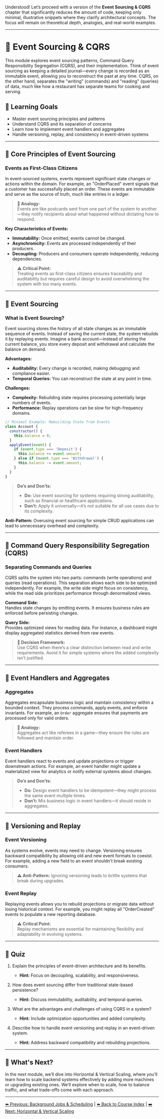 Understood! Let’s proceed with a version of the **Event Sourcing & CQRS** chapter that significantly reduces the amount of code, keeping only minimal, illustrative snippets where they clarify architectural concepts. The focus will remain on theoretical depth, analogies, and real-world examples.

---

# 📨 Event Sourcing & CQRS

This module explores event sourcing patterns, Command Query Responsibility Segregation (CQRS), and their implementation. Think of event sourcing as keeping a detailed journal—every change is recorded as an immutable event, allowing you to reconstruct the past at any time. CQRS, on the other hand, separates the "writing" (commands) and "reading" (queries) of data, much like how a restaurant has separate teams for cooking and serving.

## 🎯 Learning Goals
- Master event sourcing principles and patterns  
- Understand CQRS and its separation of concerns  
- Learn how to implement event handlers and aggregates  
- Handle versioning, replay, and consistency in event-driven systems  

---

## 🌟 Core Principles of Event Sourcing

### Events as First-Class Citizens

In event-sourced systems, events represent significant state changes or actions within the domain. For example, an "OrderPlaced" event signals that a customer has successfully placed an order. These events are immutable and serve as the source of truth, much like entries in a ledger.

> **🧠 Analogy:**  
> Events are like postcards sent from one part of the system to another—they notify recipients about what happened without dictating how to respond.

**Key Characteristics of Events:**  
- **Immutability:** Once emitted, events cannot be changed.  
- **Asynchronicity:** Events are processed independently of their producers.  
- **Decoupling:** Producers and consumers operate independently, reducing dependencies.

> **⚠️ Critical Point:**  
> Treating events as first-class citizens ensures traceability and auditability but requires careful design to avoid overwhelming the system with too many events.

---

## 🔄 Event Sourcing

### What is Event Sourcing?

Event sourcing stores the history of all state changes as an immutable sequence of events. Instead of saving the current state, the system rebuilds it by replaying events. Imagine a bank account—instead of storing the current balance, you store every deposit and withdrawal and calculate the balance on demand.

**Advantages:**  
- **Auditability:** Every change is recorded, making debugging and compliance easier.  
- **Temporal Queries:** You can reconstruct the state at any point in time.  

**Challenges:**  
- **Complexity:** Rebuilding state requires processing potentially large numbers of events.  
- **Performance:** Replay operations can be slow for high-frequency domains.

```javascript
// Minimal Example: Rebuilding State from Events
class Account {
  constructor() {
    this.balance = 0;
  }
  applyEvent(event) {
    if (event.type === 'Deposit') {
      this.balance += event.amount;
    } else if (event.type === 'Withdrawal') {
      this.balance -= event.amount;
    }
  }
}
```

> **Do’s and Don’ts:**  
> - **Do:** Use event sourcing for systems requiring strong auditability, such as financial or healthcare applications.  
> - **Don’t:** Apply it universally—it’s not suitable for all use cases due to its complexity.

**Anti-Pattern:** Overusing event sourcing for simple CRUD applications can lead to unnecessary overhead and complexity.

---

## 🔧 Command Query Responsibility Segregation (CQRS)

### Separating Commands and Queries

CQRS splits the system into two parts: commands (write operations) and queries (read operations). This separation allows each side to be optimized independently. For example, the write side might focus on consistency, while the read side prioritizes performance through denormalized views.

**Command Side:**  
Handles state changes by emitting events. It ensures business rules are enforced before persisting changes.

**Query Side:**  
Provides optimized views for reading data. For instance, a dashboard might display aggregated statistics derived from raw events.

> **🧠 Decision Framework:**  
> Use CQRS when there’s a clear distinction between read and write requirements. Avoid it for simple systems where the added complexity isn’t justified.

---

## 🔄 Event Handlers and Aggregates

### Aggregates

Aggregates encapsulate business logic and maintain consistency within a bounded context. They process commands, apply events, and enforce invariants. For example, an `Order` aggregate ensures that payments are processed only for valid orders.

> **🧠 Analogy:**  
> Aggregates act like referees in a game—they ensure the rules are followed and maintain order.

### Event Handlers

Event handlers react to events and update projections or trigger downstream actions. For example, an event handler might update a materialized view for analytics or notify external systems about changes.

> **Do’s and Don’ts:**  
> - **Do:** Design event handlers to be idempotent—they might process the same event multiple times.  
> - **Don’t:** Mix business logic in event handlers—it should reside in aggregates.

---

## 🔄 Versioning and Replay

### Event Versioning

As systems evolve, events may need to change. Versioning ensures backward compatibility by allowing old and new event formats to coexist. For example, adding a new field to an event shouldn’t break existing consumers.

> **⚠️ Anti-Pattern:** Ignoring versioning leads to brittle systems that break during upgrades.

### Event Replay

Replaying events allows you to rebuild projections or migrate data without losing historical context. For example, you might replay all "OrderCreated" events to populate a new reporting database.

> **⚠️ Critical Point:**  
> Replay mechanisms are essential for maintaining flexibility and adaptability in evolving systems.

---

## 📝 Quiz

1. Explain the principles of event-driven architecture and its benefits.
   - **Hint:** Focus on decoupling, scalability, and responsiveness.

2. How does event sourcing differ from traditional state-based persistence?
   - **Hint:** Discuss immutability, auditability, and temporal queries.

3. What are the advantages and challenges of using CQRS in a system?
   - **Hint:** Include optimization opportunities and added complexity.

4. Describe how to handle event versioning and replay in an event-driven system.
   - **Hint:** Address backward compatibility and rebuilding projections.

---

## 🎯 What's Next?
In the next module, we’ll dive into Horizontal & Vertical Scaling, where you’ll learn how to scale backend systems effectively by adding more machines or upgrading existing ones. We’ll explore when to scale, how to balance traffic, and what trade-offs come with each approach.

---

[⬅️ Previous: Background Jobs & Scheduling](17-background-jobs-scheduling.md) | [⬅️ Back to Course Index](README.md) | [➡️ Next: Horizontal & Vertical Scaling](19-horizontal-vertical-scaling.md)
